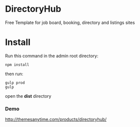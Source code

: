 # DirectoryHub
Free Template for job board, booking, directory and listings sites

# Install
Run this command in the admin root directory:
```
npm install
```

then run:

```
gulp prod
gulp
```

open the **dist** directory

### Demo
http://themesanytime.com/products/directoryhub/
